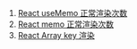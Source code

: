 <ol>
  <li><a href="./useMemo-render-times.html">React useMemo 正常渲染次数</a></li>
  <li><a href="./memo-render-times.html">React memo 正常渲染次数</a></li>
  <li><a href="./array-key-render.html">React Array key 渲染</a></li>
</ol>
